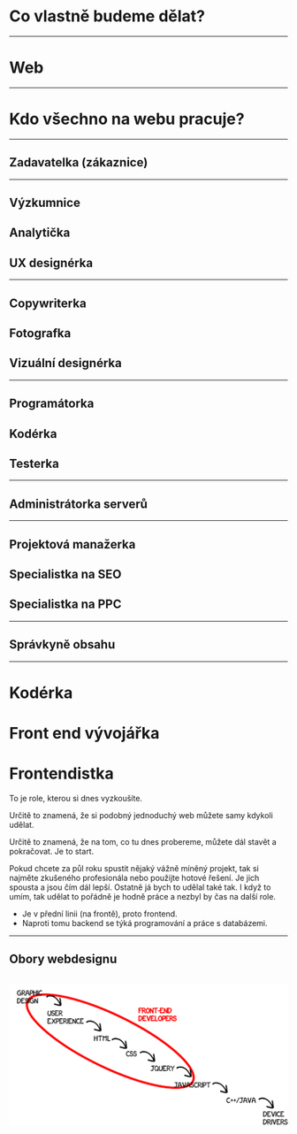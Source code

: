 <!-- .slide: data-state="c-slide-inter" -->
# Co vlastně budeme dělat?

----

# Web

----

# Kdo všechno na webu pracuje?

----

## Zadavatelka (zákaznice)

----

## Výzkumnice
## Analytička
## UX designérka

----

## Copywriterka
## Fotografka
## Vizuální designérka

----

## Programátorka
## Kodérka
## Testerka

----

## Administrátorka serverů

----

## Projektová manažerka
## Specialistka na SEO
## Specialistka na PPC

----

## Správkyně obsahu

----

# Kodérka
# Front end vývojářka
# Frontendistka


>>>
To je role, kterou si dnes vyzkoušíte.

Určitě to znamená, že si podobný jednoduchý web můžete samy kdykoli udělat.

Určitě to znamená, že na tom, co tu dnes probereme, můžete dál stavět a pokračovat. Je to start.

Pokud chcete za půl roku spustit nějaký vážně míněný projekt, tak si najměte zkušeného profesionála nebo použijte hotové řešení. Je jich spousta a jsou čím dál lepší. Ostatně já bych to udělal také tak. I když to umím, tak udělat to pořádně je hodně práce a nezbyl by čas na další role.

>>>
* Je v přední linii (na frontě), proto frontend.
* Naproti tomu backend se týká programování a práce s databázemi.

----

## Obory webdesignu 

<div style="position:relative; height: 60vh;">
        <p class="fragment current-visible" style="position:absolute; margin-left: auto; margin-right: auto; left: 0; right: 0;" data-fragment-index="0">
            <img alt="Diagram webdesignu" src="/img/Software-Development-Continuum-2.png">
        </p>
        <p class="fragment current-visible" style="position:absolute; margin-left: auto; margin-right: auto; left: 0; right: 0;" data-fragment-index="1">
            <img alt="Diagram webdesignu" src="/img/Front-End-Developers-3.png">
        </p>
        <p class="c-text-xs fragment" style="position: absolute; bottom: 0; text-align: right;" data-fragment-index="0">zdroj: [{sauceCode} The Salsita Blog](http://blog.salsitasoft.com/the-shifting-definition-of-front-end-developer/) </p>
</div>

>>>
* obory z hlediska technologií
* zleva doprava je směr od umění k technice
* výseč tohoto kurzu bude ještě užší